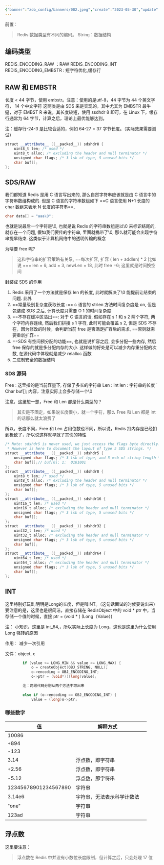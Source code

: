 ```yaml
---
{"banner":"zob_config/banners/002.jpeg","create":"2023-05-30","update":"2023-05-30","status":["待完成"],"publish":false,"priority":1,"aliases":["Redis--永久笔记--REDIS_STRING类型"],"tags":[],"banner_x":0.5,"dg-publish":true,"dg-note-icon":2,"dgPassFrontmatter":true,"noteIcon":2,"dg-path":"Redis/📑 Redis--子知识笔记--REDIS_STRING 类型","title":"📑 Redis--子知识笔记--REDIS_STRING 类型","permalink":"/Redis/📑 Redis--子知识笔记--REDIS_STRING 类型/"}
---
```



前置：
>Redis 数据类型有不同的编码。
>String：数据结构


## 编码类型
REDIS_ENCODING_RAW ：RAW
REDIS_ENCODING_INT 
REDIS_ENCODING_EMBSTR : 短字符优化,缓存行 

## RAW 和 EMBSTR
长度 < 44 字节，使用 embstr。注意：使用的是utf-8，44 字节为 44 个英文字符， 14 个中文字符
这两类是由 SDS 来是实现的，其中尤其为 EMBSTR 最牛逼，对于 EMBST      R 来说，其长度较短，使用 ssdhdr 8 即可，在 Linux 下，缓存行通常为 64 字节，计算之后，理论上最优能够达到。

注：缓存行-24-3 是比较合适的，例如 64-27 = 37 字节长度。（实际效果需要测试）
```java
struct __attribute__ ((__packed__)) sdshdr8 {
    uint8_t len; /* used */
    uint8_t alloc; /* excluding the header and null terminator */ 
    unsigned char flags; /* 3 lsb of type, 5 unused bits */
    char buf[];  
};
```


## SDS/RAW
我们都知道 Redis 是用 C 语言写出来的, 那么自然字符串应该就是由 C 语言中的字符串数组构成的.
但是 C 语言的字符串数组如下
==C 语言使用 N+1 长度的 char 数组来表示 N 长度的字符串==, 
```C
char data[] = "aaa\0";
```
也就是说最后一个字符是\0, 也就是说 Redis 的字符串数组是以\0 来标识结尾的, 就存在一个问题, 假如我们要传的字符串, 里面就携带了\0, 那么就可能会出现字符串提早结束.
这类似于计算机网络中的透明传输的概念


为啥要 free 呢?
>这和字符串的扩容策略有关系, ==每次扩容, 扩容 ( len + addlen) * 2 比如说 === len = 6, add = 3, newLen = 18, 此时 free =6;
>这里就是时间换空间


封装成 SDS 的作用
1. Redis 采用了一个方法就是保存 len 的长度, 此时就解决了\0 能提前让结束的问题.
此外
2. ==常量级别复杂度获取长度 :== c 语言的 strlen 方法时间复杂度是 on, 但是包装成 SDS 之后, 计算长度只需要 O 1 的时间复杂度
3. ==不存在缓冲区溢出==: 对于 C 语言的话, 假如存在 s 1 和 s 2 两个字符, 两个字符内存连续, 然后我们拼接 s 1 字符, 此时可能会覆盖 s 2, 但是 SDS 不存在，因为修改的时候，会判断当前 free 是否满足扩容后的需求, ==否则就需要重新扩容==
4.  ==SDS 有空间预分配的功能==, 也就是说扩容之后, 会多分配一些内存, 然后 free 保存的就是多分配内存的大小. 这样做的好处是可以减少内存重分配的次数, 在源代码中体现就是减少 relalloc 函数
5. 二进制安全的数据结构

### SDS 源码
Free :   这里指的是当前容量下, 存储了多长的字符串
Len :    int len : 字符串的长度 `
Char buf[]; 内容，注意实际上会多存储一个\0

注意，这里想一想，Free 和 Len 都是什么类型的？
>其实是不固定，如果说长度很小，就一个字符，那么 Free 和 Len 都是 int 的话那么就太浪费了

所以，长度不同，Free 和 Len 占用位数也不同，所以说，Redis 扣内存是已经扣到极致了，所以说这样就早就了其快的特性
```java
/* Note: sdshdr5 is never used, we just access the flags byte directly.
 * However is here to document the layout of type 5 SDS strings. */
struct __attribute__ ((__packed__)) sdshdr5 {
    unsigned char flags; /* 3 lsb of type, and 5 msb of string length */
    char buf[];// buf[0]: z:  0101001
};
struct __attribute__ ((__packed__)) sdshdr8 {
    uint8_t len; /* used */
    uint8_t alloc; /* excluding the header and null terminator */
    unsigned char flags; /* 3 lsb of type, 5 unused bits */
    char buf[];
};
struct __attribute__ ((__packed__)) sdshdr16 {
    uint16_t len; /* used */
    uint16_t alloc; /* excluding the header and null terminator */
    unsigned char flags; /* 3 lsb of type, 5 unused bits */
    char buf[];
};
struct __attribute__ ((__packed__)) sdshdr32 {
    uint32_t len; /* used */
    uint32_t alloc; /* excluding the header and null terminator */
    unsigned char flags; /* 3 lsb of type, 5 unused bits */
    char buf[];
};
struct __attribute__ ((__packed__)) sdshdr64 {
    uint64_t len; /* used */
    uint64_t alloc; /* excluding the header and null terminator */
    unsigned char flags; /* 3 lsb of type, 5 unused bits */
    char buf[];
};
```

## INT
这里特别好玩!!!,明明是Long的长度，但是叫INT。（这句话面试的时候要说出来）
要注意的是，这里也是很简洁，直接存储在 RedisObject 中的 void * ptr 中，当存储一个值的时候，直接 ptr = (void * ) (Long（Value）)

注： 小知识，这里是 int_64,，所以实际上长度为 Long，这也是这里为什么使用 Long 强转的原因

作用： 减少一次引用

文件：object. c
```c
        if (value >= LONG_MIN && value <= LONG_MAX) {
            o = createObject(OBJ_STRING, NULL);
            o->encoding = OBJ_ENCODING_INT;
            o->ptr = (void*)((long)value);
        
        注：两段代码分别从两个方法中取出来
        
        else if (o->encoding == OBJ_ENCODING_INT) {
            value = (long)o->ptr;
```

### 哪些数字
| 值                   | 解释方式                   |     |
| -------------------- | -------------------------- | --- |
| 10086                |                            |     |
| +894                 |                            |     |
| -123                 |                            |     |
| 3.14                 | 浮点数，即字符串           |     |
| +2.56                | 浮点数，即字符串           |     |
| -5.12                | 浮点数，即字符串                           |     |
| 12345678901234567890 | 字符串                     |     |
| 3.14e6               | 字符串，无法表示科学计数法 |     |
| "one"                | 字符串                     |     |
| 123ad                | 字符串                     |     |

## 浮点数
这里要注意：
>浮点数在 Redis 中并没有小数位长度限制，但计算之后，只会处理 17 位